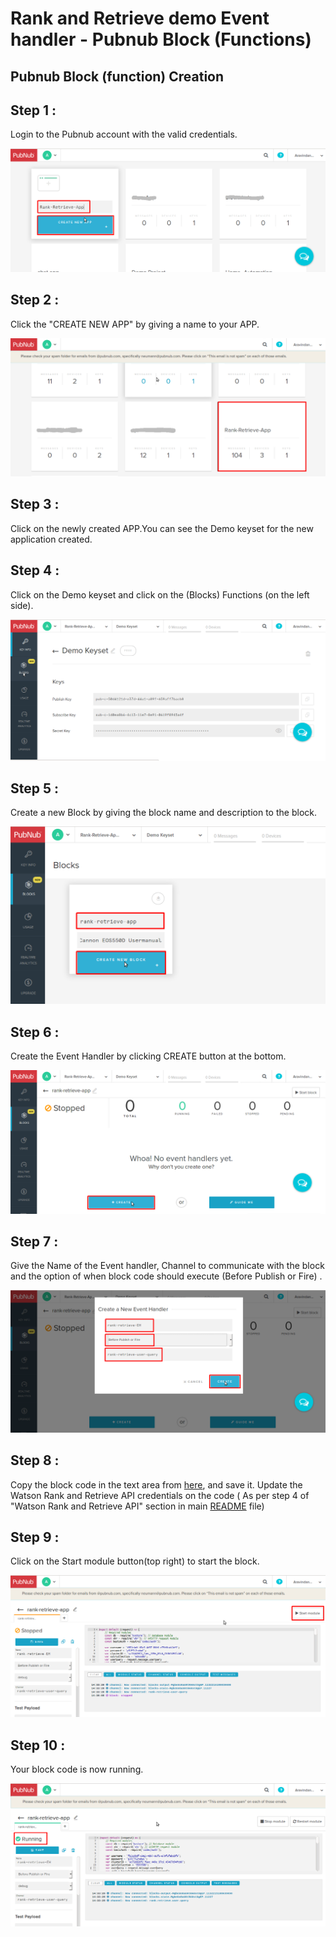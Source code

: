 # Rank and Retrieve demo Event handler - Pubnub Block (Functions)

## Pubnub Block (function) Creation

## Step 1 :

Login to the Pubnub account with the valid credentials.

![alt-tag](https://github.com/AravindNico/rankAndRetreiveDemo/blob/master/screenshots/block/pubnub_blockappCreation.png)

## Step 2 :

Click the "CREATE NEW APP" by giving a name to your APP.

![alt-tag](https://github.com/AravindNico/rankAndRetreiveDemo/blob/master/screenshots/block/listofapps.png)

## Step 3 :

Click on the newly created APP.You can see the Demo keyset for the new application created.

## Step 4 :

Click on the Demo keyset and click on the (Blocks) Functions (on the left side).

![alt-tag](https://github.com/AravindNico/rankAndRetreiveDemo/blob/master/screenshots/block/pubnub_keys.png)

## Step 5 :

Create a new Block by giving the block name and description to the block.

![alt-tag](https://github.com/AravindNico/rankAndRetreiveDemo/blob/master/screenshots/block/block_rr_app.png)

## Step 6 :

Create the Event Handler by clicking CREATE button at the bottom.

![alt-tag](https://github.com/AravindNico/rankAndRetreiveDemo/blob/master/screenshots/block/startEH.png)

## Step 7 :

Give the Name of the Event handler, Channel to communicate with the block and the option of when block code should execute (Before Publish or Fire) .

![alt-tag](https://github.com/AravindNico/rankAndRetreiveDemo/blob/master/screenshots/block/block_channel_creation.png)

## Step 8 :

Copy the block code in the text area from [here](https://github.com/AravindNico/rankAndRetreiveDemo/blob/master/block/cameraBlock.js), and save it. Update the Watson Rank and Retrieve API credentials on the code 
( As per step 4 of "Watson Rank and Retrieve API" section in main [README](https://github.com/AravindNico/rankAndRetreiveDemo/blob/master/README.md) file)

## Step 9 :

Click on the Start module button(top right) to start the block.

![alt-tag](https://github.com/AravindNico/rankAndRetreiveDemo/blob/master/screenshots/block/block_start.png)

## Step 10 :

Your block code is now running.

![alt-tag](https://github.com/AravindNico/rankAndRetreiveDemo/blob/master/screenshots/block/block_running.png)

